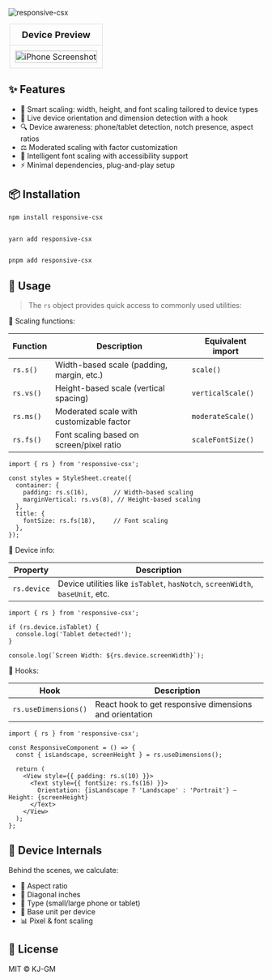 ![responsive-csx](https://github.com/user-attachments/assets/304eb6c9-c018-437e-96d4-26cd23ce7749)

<table style="width: 100%; text-align: center; border-collapse: collapse; max-width: 500px; margin: 0 auto;">
  <thead>
    <tr>
      <th style="padding: 10px; border: 1px solid #ddd; font-size: 18px;">Device Preview</th>
    </tr>
  </thead>
  <tbody>
    <tr>
      <td style="padding: 10px; border: 1px solid #ddd;">
        <img src="https://github.com/user-attachments/assets/ab06c7bb-4f3e-4727-8258-50a8b172efd6" alt="iPhone Screenshot" style="width: 100%; max-height: 200px; object-fit: contain;">
      </td>
    </tr>
  </tbody>
</table>





## ✨ Features

- 📏 Smart scaling: width, height, and font scaling tailored to device types
- 🔁 Live device orientation and dimension detection with a hook
- 🔍 Device awareness: phone/tablet detection, notch presence, aspect ratios
- ⚖️ Moderated scaling with factor customization
- 🧠 Intelligent font scaling with accessibility support
- ⚡ Minimal dependencies, plug-and-play setup

## 📦 Installation

```bash
npm install responsive-csx


yarn add responsive-csx


pnpm add responsive-csx
```

## 🔧 Usage

> The `rs` object provides quick access to commonly used utilities:

📏 Scaling functions:

| Function  | Description                               | Equivalent import |
| --------- | ----------------------------------------- | ----------------- |
| `rs.s()`  | Width-based scale (padding, margin, etc.) | `scale()`         |
| `rs.vs()` | Height-based scale (vertical spacing)     | `verticalScale()` |
| `rs.ms()` | Moderated scale with customizable factor  | `moderateScale()` |
| `rs.fs()` | Font scaling based on screen/pixel ratio  | `scaleFontSize()` |


```tsx
import { rs } from 'responsive-csx';

const styles = StyleSheet.create({
  container: {
    padding: rs.s(16),       // Width-based scaling
    marginVertical: rs.vs(8), // Height-based scaling
  },
  title: {
    fontSize: rs.fs(18),     // Font scaling
  },
});
```

📱 Device info:

| Property    | Description                                                                   |
| ----------- | ----------------------------------------------------------------------------- |
| `rs.device` | Device utilities like `isTablet`, `hasNotch`, `screenWidth`, `baseUnit`, etc. |

```tsx
import { rs } from 'responsive-csx';

if (rs.device.isTablet) {
  console.log('Tablet detected!');
}

console.log(`Screen Width: ${rs.device.screenWidth}`);
```

🔁 Hooks:

| Hook                 | Description                                             |
| -------------------- | ------------------------------------------------------- |
| `rs.useDimensions()` | React hook to get responsive dimensions and orientation |

```tsx
import { rs } from 'responsive-csx';

const ResponsiveComponent = () => {
  const { isLandscape, screenHeight } = rs.useDimensions();

  return (
    <View style={{ padding: rs.s(10) }}>
      <Text style={{ fontSize: rs.fs(16) }}>
        Orientation: {isLandscape ? 'Landscape' : 'Portrait'} – Height: {screenHeight}
      </Text>
    </View>
  );
};

```

## 🧪 Device Internals

Behind the scenes, we calculate:

- 📐 Aspect ratio
- 📏 Diagonal inches
- 📱 Type (small/large phone or tablet)
- 🎯 Base unit per device
- 📊 Pixel & font scaling


## 📜 License

MIT © KJ-GM


